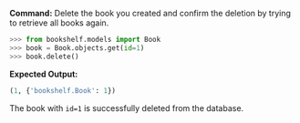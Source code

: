 **Command:** Delete the book you created and confirm the deletion by trying to retrieve all books again.

```python
>>> from bookshelf.models import Book
>>> book = Book.objects.get(id=1)
>>> book.delete()
```

**Expected Output:** 
```python
(1, {'bookshelf.Book': 1})
```
The book with `id=1` is successfully deleted from the database.